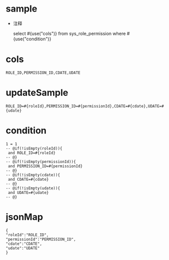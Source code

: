
sample
===
* 注释

	select #{use("cols")} from sys_role_permission  where  #{use("condition")}

cols
===
	ROLE_ID,PERMISSION_ID,CDATE,UDATE

updateSample
===
	
	ROLE_ID=#{roleId},PERMISSION_ID=#{permissionId},CDATE=#{cdate},UDATE=#{udate}

condition
===

	1 = 1  
	-- @if(!isEmpty(roleId)){
	 and ROLE_ID=#{roleId}
	-- @}
	-- @if(!isEmpty(permissionId)){
	 and PERMISSION_ID=#{permissionId}
	-- @}
	-- @if(!isEmpty(cdate)){
	 and CDATE=#{cdate}
	-- @}
	-- @if(!isEmpty(udate)){
	 and UDATE=#{udate}
	-- @}
	
jsonMap
===

    {
	"roleId":"ROLE_ID",
	"permissionId":"PERMISSION_ID",
	"cdate":"CDATE",
	"udate":"UDATE"
	}
